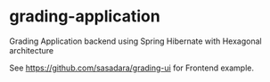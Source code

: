 # grading-application
Grading Application backend using Spring Hibernate with Hexagonal architecture 

See https://github.com/sasadara/grading-ui for Frontend example.
